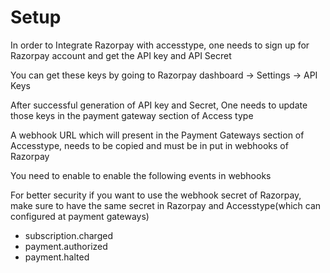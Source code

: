 # Setup

In order to Integrate Razorpay with accesstype, one needs to sign up for Razorpay account and get the  API key and API Secret

You can get these keys by going to Razorpay dashboard -> Settings -> API Keys

After successful generation of API key and Secret, One needs to update those keys in the payment gateway section of Access type

A webhook URL which will present in the Payment Gateways section of Accesstype, needs to be copied and must be in put in webhooks of Razorpay

You need to enable to enable the following events in webhooks

For better security if you want to use the webhook secret of Razorpay, make sure to have the same secret in Razorpay and Accesstype(which can configured at payment gateways)

* subscription.charged
* payment.authorized
* payment.halted
